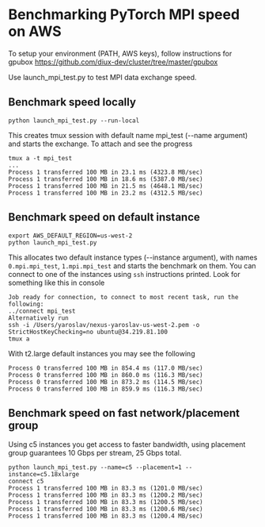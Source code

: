 
# Benchmarking PyTorch MPI speed on AWS

To setup your environment (PATH, AWS keys), follow instructions for gpubox
https://github.com/diux-dev/cluster/tree/master/gpubox

Use launch_mpi_test.py to test MPI data exchange speed.

## Benchmark speed locally

```
python launch_mpi_test.py --run-local
```
This creates tmux session with default name mpi_test (--name argument) and starts the exchange. To attach and see the progress

```
tmux a -t mpi_test
...
Process 1 transferred 100 MB in 23.1 ms (4323.8 MB/sec)
Process 1 transferred 100 MB in 18.6 ms (5387.0 MB/sec)
Process 1 transferred 100 MB in 21.5 ms (4648.1 MB/sec)
Process 1 transferred 100 MB in 23.2 ms (4312.5 MB/sec)
```

## Benchmark speed on default instance

```
export AWS_DEFAULT_REGION=us-west-2
python launch_mpi_test.py
```
This allocates two default instance types (--instance argument), with names `0.mpi.mpi_test`, `1.mpi.mpi_test` and starts the benchmark on them. You can connect to one of the instances using `ssh` instructions printed. Look for something like this in console

```
Job ready for connection, to connect to most recent task, run the following:
../connect mpi_test
Alternatively run
ssh -i /Users/yaroslav/nexus-yaroslav-us-west-2.pem -o StrictHostKeyChecking=no ubuntu@34.219.81.100
tmux a
```

With t2.large default instances you may see the following

```
Process 0 transferred 100 MB in 854.4 ms (117.0 MB/sec)
Process 0 transferred 100 MB in 860.0 ms (116.3 MB/sec)
Process 0 transferred 100 MB in 873.2 ms (114.5 MB/sec)
Process 0 transferred 100 MB in 859.9 ms (116.3 MB/sec)
```

## Benchmark speed on fast network/placement group

Using c5 instances you get access to faster bandwidth, using placement group guarantees 10 Gbps per stream, 25 Gbps total.

```
python launch_mpi_test.py --name=c5 --placement=1 --instance=c5.18xlarge
connect c5
Process 1 transferred 100 MB in 83.3 ms (1201.0 MB/sec)
Process 1 transferred 100 MB in 83.3 ms (1200.2 MB/sec)
Process 1 transferred 100 MB in 83.3 ms (1200.5 MB/sec)
Process 1 transferred 100 MB in 83.3 ms (1200.6 MB/sec)
Process 1 transferred 100 MB in 83.3 ms (1200.4 MB/sec)
```
